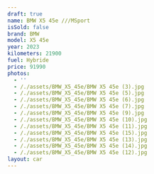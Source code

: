 ```yaml
---
draft: true
name: BMW X5 45e ///MSport
isSold: false
brand: BMW
model: X5 45e
year: 2023
kilometers: 21900
fuel: Hybride
price: 91990
photos:
  - ''
  - /./assets/BMW_X5_45e/BMW X5 45e (3).jpg
  - /./assets/BMW_X5_45e/BMW X5 45e (5).jpg
  - /./assets/BMW_X5_45e/BMW X5 45e (6).jpg
  - /./assets/BMW_X5_45e/BMW X5 45e (7).jpg
  - /./assets/BMW_X5_45e/BMW X5 45e (9).jpg
  - /./assets/BMW_X5_45e/BMW X5 45e (10).jpg
  - /./assets/BMW_X5_45e/BMW X5 45e (11).jpg
  - /./assets/BMW_X5_45e/BMW X5 45e (15).jpg
  - /./assets/BMW_X5_45e/BMW X5 45e (13).jpg
  - /./assets/BMW_X5_45e/BMW X5 45e (14).jpg
  - /./assets/BMW_X5_45e/BMW X5 45e (12).jpg
layout: car
---
```


